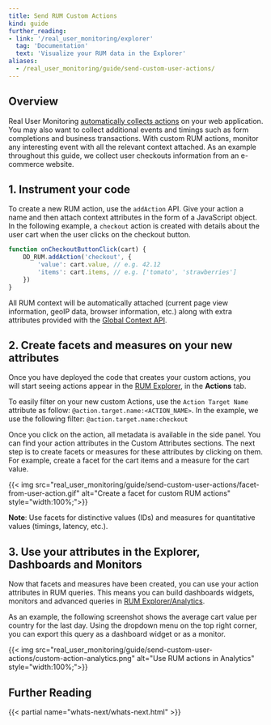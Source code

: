 ```yaml
---
title: Send RUM Custom Actions
kind: guide
further_reading:
- link: '/real_user_monitoring/explorer'
  tag: 'Documentation'
  text: 'Visualize your RUM data in the Explorer'
aliases:
  - /real_user_monitoring/guide/send-custom-user-actions/
---
```

## Overview

Real User Monitoring [automatically collects actions][1] on your web application. You may also want to collect additional events and timings such as form completions and business transactions. With custom RUM actions, monitor any interesting event with all the relevant context attached. As an example throughout this guide, we collect user checkouts information from an e-commerce website.

## 1. Instrument your code
To create a new RUM action, use the `addAction` API. Give your action a name and then attach context attributes in the form of a JavaScript object. In the following example, a `checkout` action is created with details about the user cart when the user clicks on the checkout button.

```javascript
function onCheckoutButtonClick(cart) {
    DD_RUM.addAction('checkout', {
        'value': cart.value, // e.g. 42.12
        'items': cart.items, // e.g. ['tomato', 'strawberries']
    })
}
```

All RUM context will be automatically attached (current page view information, geoIP data, browser information, etc.) along with extra attributes provided with the [Global Context API][2].

## 2. Create facets and measures on your new attributes
Once you have deployed the code that creates your custom actions, you will start seeing actions appear in the [RUM Explorer][3], in the **Actions** tab.

To easily filter on your new custom Actions, use the `Action Target Name` attribute as follow: `@action.target.name:<ACTION_NAME>`. In the example, we use the following filter: `@action.target.name:checkout`

Once you click on the action, all metadata is available in the side panel. You can find your action attributes in the Custom Attributes sections. The next step is to create facets or measures for these attributes by clicking on them. For example, create a facet for the cart items and a measure for the cart value.

{{< img src="real_user_monitoring/guide/send-custom-user-actions/facet-from-user-action.gif" alt="Create a facet for custom RUM actions" style="width:100%;">}}

**Note**: Use facets for distinctive values (IDs) and measures for quantitative values (timings, latency, etc.).

## 3. Use your attributes in the Explorer, Dashboards and Monitors
Now that facets and measures have been created, you can use your action attributes in RUM queries. This means you can build dashboards widgets, monitors and advanced queries in [RUM Explorer/Analytics][3].

As an example, the following screenshot shows the average cart value per country for the last day. Using the dropdown menu on the top right corner, you can export this query as a dashboard widget or as a monitor.

{{< img src="real_user_monitoring/guide/send-custom-user-actions/custom-action-analytics.png" alt="Use RUM actions in Analytics" style="width:100%;">}}

## Further Reading

{{< partial name="whats-next/whats-next.html" >}}

[1]: /real_user_monitoring/browser/data_collected/?tab=useraction#automatic-collection-of-actions
[2]: /real_user_monitoring/browser/advanced_configuration/#replace-global-context
[3]: /real_user_monitoring/explorer
